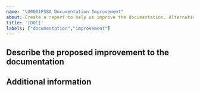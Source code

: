 ```yaml
---
name: "\U0001F58A Documentation Improvement"
about: Create a report to help us improve the documentation. Alternatively you can just open a pull request with the suggested improvement.
title: '[DOC]'
labels: ["documentation","improvement"]
---
```


<!--- Thanks for taking the time to request a documentation improvement! -->
<!--- Please go through the sections below -->

## Describe the proposed improvement to the documentation
<!--- A description of what the improvement is -->

## Additional information 
<!--- Add any other context about the improvement here. For instance, how can we get in touch with you if we need more info? -->